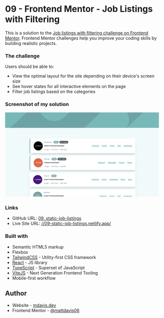 # 09 - Frontend Mentor - Job Listings with Filtering

This is a solution to the [Job listings with filtering challenge on Frontend Mentor](https://www.frontendmentor.io/challenges/job-listings-with-filtering-ivstIPCt). Frontend Mentor challenges help you improve your coding skills by building realistic projects.

### The challenge

Users should be able to:

- View the optimal layout for the site depending on their device's screen size
- See hover states for all interactive elements on the page
- Filter job listings based on the categories

### Screenshot of my solution

![](./screenshot.jpg)

### Links

- GitHub URL: [09. static-job-listings](https://github.com/mattdavis06/Frontend-Mentor-Projects/tree/main/09.%20static-job-listings)
- Live Site URL: [//09-static-job-listings.netlify.app/](https://09-static-job-listings.netlify.app/)

### Built with

- Semantic HTML5 markup
- Flexbox
- [TailwindCSS](https://tailwindcss.com/) - Utility-first CSS framework
- [React](https://reactjs.org/) - JS library
- [TypeScript](https://www.typescriptlang.org/) - Superset of JavaScript
- [ViteJS](https://vitejs.dev/) - Next Generation Frontend Tooling
- Mobile-first workflow

## Author

- Website - [mdavis.dev](https://www.mdavis.dev)
- Frontend Mentor - [@mattdavis06](https://www.frontendmentor.io/profile/mattdavis06)
